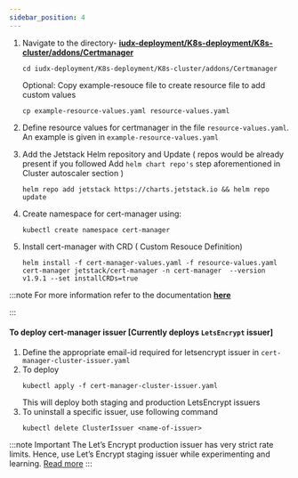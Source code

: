 ```yaml
---
sidebar_position: 4
---
```


1. Navigate to the directory- **[iudx-deployment/K8s-deployment/K8s-cluster/addons/Certmanager](https://github.com/datakaveri/iudx-deployment/tree/4.5.0/K8s-deployment/K8s-cluster/addons/Certmanager)**
    ```
    cd iudx-deployment/K8s-deployment/K8s-cluster/addons/Certmanager
    ```
    Optional: Copy example-resouce file to create resource file to add custom values

    ```
    cp example-resource-values.yaml resource-values.yaml
    ```
2. Define resource values for certmanager in the file `resource-values.yaml`.  An example is given in `example-resource-values.yaml`
3. Add the Jetstack Helm repository and Update ( repos would be already present if you followed Add `helm chart repo's` step aforementioned in Cluster autoscaler section )
    ```
    helm repo add jetstack https://charts.jetstack.io && helm repo update
4. Create namespace for cert-manager using:
    ```
    kubectl create namespace cert-manager
    ```
5. Install cert-manager with CRD ( Custom Resouce Definition)
    ```
    helm install -f cert-manager-values.yaml -f resource-values.yaml  cert-manager jetstack/cert-manager -n cert-manager  --version  v1.9.1 --set installCRDs=true
    ```

:::note 
For more information refer to the documentation **[here](https://cert-manager.io/docs/installation/helm/#installing-with-helm)**

:::

#### To deploy cert-manager issuer [Currently deploys `LetsEncrypt` issuer]
1. Define the appropriate email-id required for letsencrypt issuer in `cert-manager-cluster-issuer.yaml`
2. To deploy
    ```
    kubectl apply -f cert-manager-cluster-issuer.yaml
    ```
    This will deploy both staging and production LetsEncrypt issuers
3. To uninstall a specific issuer, use following command
   ```
   kubectl delete ClusterIssuer <name-of-issuer>
   ```
:::note Important
The Let’s Encrypt production issuer has very strict rate limits. Hence, use Let’s Encrypt staging issuer while experimenting and learning.
[Read more](https://letsencrypt.org/docs/rate-limits/)
:::

